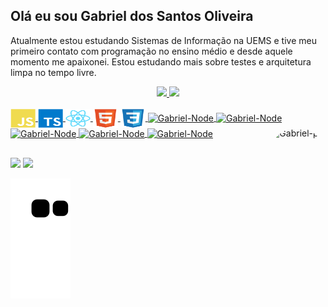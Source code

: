 ## Olá eu sou Gabriel dos Santos Oliveira
Atualmente estou estudando Sistemas de Informação na UEMS e tive meu primeiro contato com programação no ensino médio e desde aquele momento me apaixonei.
Estou estudando mais sobre testes e arquitetura limpa no tempo livre.
<div align="center">
  <a href="https://github.com/GabrieldosSantosOliveira">
  <img height="180em" src="https://github-readme-stats.vercel.app/api?username=GabrieldosSantosOliveira&show_icons=true&theme=dracula&include_all_commits=true&count_private=true"/>
  <img height="180em" src="https://github-readme-stats.vercel.app/api/top-langs/?username=GabrieldosSantosOliveira&layout=compact&langs_count=7&theme=dracula"/>
</div>
<div style="display: inline_block"><br>
  <img align="center" alt="Gabriel-Js" height="30" width="40" src="https://raw.githubusercontent.com/devicons/devicon/master/icons/javascript/javascript-plain.svg">
  <img align="center" alt="Gabriel-Ts" height="30" width="40" src="https://raw.githubusercontent.com/devicons/devicon/master/icons/typescript/typescript-plain.svg">
  <img align="center" alt="Gabriel-React" height="30" width="40" src="https://raw.githubusercontent.com/devicons/devicon/master/icons/react/react-original.svg">
  <img align="center" alt="Gabriel-HTML" height="30" width="40" src="https://raw.githubusercontent.com/devicons/devicon/master/icons/html5/html5-original.svg">
  <img align="center" alt="Gabriel-CSS" height="30" width="40" src="https://raw.githubusercontent.com/devicons/devicon/master/icons/css3/css3-original.svg">
  <img align="center" alt="Gabriel-Node" height="30" width="40" src="https://cdn.jsdelivr.net/gh/devicons/devicon/icons/nodejs/nodejs-original.svg" />
<img align="center" alt="Gabriel-Node" height="30" width="40" src="https://cdn.jsdelivr.net/gh/devicons/devicon/icons/postgresql/postgresql-original.svg" />
<img align="center" alt="Gabriel-Node" height="30" width="40" src="https://cdn.jsdelivr.net/gh/devicons/devicon/icons/sequelize/sequelize-original.svg" />
<img align="center" alt="Gabriel-Node" height="30" width="40" src="https://cdn.worldvectorlogo.com/logos/prisma-2.svg" />
<img align="center" alt="Gabriel-Node" height="30" width="40" src="https://cdn.worldvectorlogo.com/logos/styled-components-1.svg" />

  <img align="right" alt="Gabriel-pic" height="150" style="border-radius:50px;" src="https://cdn.discordapp.com/attachments/998352196980723766/998352829725028412/20220717_175918_517.jpg">
</div>
  
  ##
 
<div> 
  <a href = "mailto:gabrielsantosoliveira716@gmail.com"><img src="https://img.shields.io/badge/-Gmail-%23333?style=for-the-badge&logo=gmail&logoColor=white" target="_blank"></a>
  <a href="https://www.linkedin.com/in/gabriel-dos-santos-oliveira-24b67b243" target="_blank"><img src="https://img.shields.io/badge/-LinkedIn-%230077B5?style=for-the-badge&logo=linkedin&logoColor=white" target="_blank"></a> 
 
  ![Snake animation](https://github.com/GabrieldosSantosOliveira/GabrieldosSantosOliveira/blob/output/github-contribution-grid-snake.svg)
 
</div>
